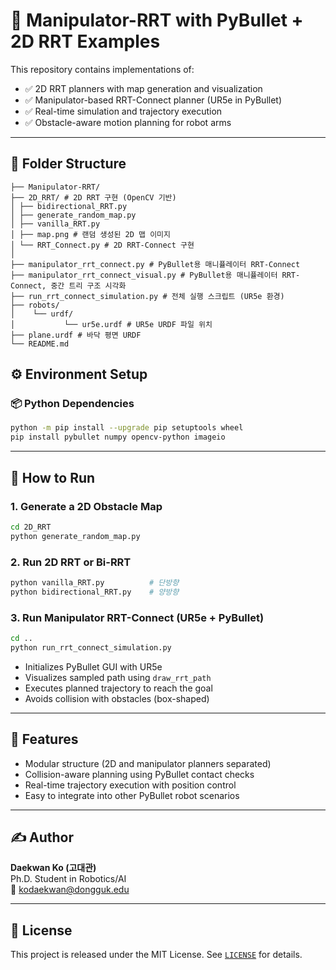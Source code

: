 # 🤖 Manipulator-RRT with PyBullet + 2D RRT Examples

This repository contains implementations of:

- ✅ 2D RRT planners with map generation and visualization
- ✅ Manipulator-based RRT-Connect planner (UR5e in PyBullet)
- ✅ Real-time simulation and trajectory execution
- ✅ Obstacle-aware motion planning for robot arms

---

## 📂 Folder Structure

```
├── Manipulator-RRT/
├── 2D_RRT/ # 2D RRT 구현 (OpenCV 기반)
│ ├── bidirectional_RRT.py
│ ├── generate_random_map.py
│ ├── vanilla_RRT.py
│ ├── map.png # 랜덤 생성된 2D 맵 이미지
│ └── RRT_Connect.py # 2D RRT-Connect 구현
│
├── manipulator_rrt_connect.py # PyBullet용 매니퓰레이터 RRT-Connect
├── manipulator_rrt_connect_visual.py # PyBullet용 매니퓰레이터 RRT-Connect, 중간 트리 구조 시각화
├── run_rrt_connect_simulation.py # 전체 실행 스크립트 (UR5e 환경)
├── robots/
│    └── urdf/
│           └── ur5e.urdf # UR5e URDF 파일 위치
├── plane.urdf # 바닥 평면 URDF
└── README.md
```

## ⚙️ Environment Setup

### 📦 Python Dependencies

```bash
python -m pip install --upgrade pip setuptools wheel
pip install pybullet numpy opencv-python imageio
```

---

## 🚀 How to Run

### 1. Generate a 2D Obstacle Map

```bash
cd 2D_RRT
python generate_random_map.py
```

### 2. Run 2D RRT or Bi-RRT

```bash
python vanilla_RRT.py          # 단방향
python bidirectional_RRT.py    # 양방향
```

### 3. Run Manipulator RRT-Connect (UR5e + PyBullet)

```bash
cd ..
python run_rrt_connect_simulation.py
```

- Initializes PyBullet GUI with UR5e
- Visualizes sampled path using `draw_rrt_path`
- Executes planned trajectory to reach the goal
- Avoids collision with obstacles (box-shaped)

---

## 📌 Features

- Modular structure (2D and manipulator planners separated)
- Collision-aware planning using PyBullet contact checks
- Real-time trajectory execution with position control
- Easy to integrate into other PyBullet robot scenarios

---

## ✍️ Author

**Daekwan Ko (고대관)**  
Ph.D. Student in Robotics/AI  
📧 kodaekwan@dongguk.edu

---

## 📝 License

This project is released under the MIT License. See [`LICENSE`](LICENSE) for details.
